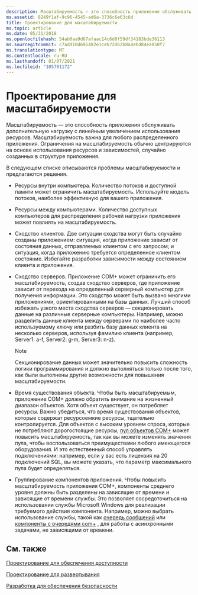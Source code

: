 ```yaml
---
description: Масштабируемость — это способность приложения обслуживать дополнительную нагрузку с линейным увеличением использования ресурсов.
ms.assetid: 8249f1af-9c96-4545-ad6a-3736c6e63c6d
title: Проектирование для масштабируемости
ms.topic: article
ms.date: 05/31/2018
ms.openlocfilehash: 54ab0aa9d67afaac14c6d8f59df34183bde36113
ms.sourcegitcommit: c7add10d695482e1ceb72d62b8a4ebd84ea050f7
ms.translationtype: MT
ms.contentlocale: ru-RU
ms.lasthandoff: 01/07/2021
ms.locfileid: "105701172"
---
```

# <a name="designing-for-scalability"></a>Проектирование для масштабируемости

Масштабируемость — это способность приложения обслуживать дополнительную нагрузку с линейным увеличением использования ресурсов. Масштабируемость важна для любого распределенного приложения. Ограничения на масштабируемость обычно центрируются на основе использования ресурсов и зависимостей, случайно созданных в структуре приложения.

В следующем списке описываются проблемы масштабируемости и предлагаются решения.

-   Ресурсы внутри компьютера. Количество потоков и доступной памяти может ограничить масштабируемость. Используйте модель потоков, наиболее эффективную для вашего приложения.
-   Ресурсы между компьютерами. Количество доступных компьютеров для распределения рабочей нагрузки приложения может повлиять на масштабируемость.
-   Сходство клиентов. Две ситуации сходства могут быть случайно созданы приложением: ситуация, когда приложение зависит от состояния данных, отправляемых клиентом с его запросом; и ситуация, когда приложению требуется определенное клиентом состояние. Избегайте разработки зависимости между состоянием клиента и приложения.
-   Сходство серверов. Приложение COM+ может ограничить его масштабируемость, создав сходство серверов, где приложение зависит от перехода на определенный серверный компьютер для получения информации. Это сходство может быть вызвано многими приложениями, ориентированными на базы данных. Лучший способ избежать узкого места сходства серверов — секционировать данные на различные серверные компьютеры. Например, можно разделить данные клиента между серверами по наиболее часто используемому ключу или разбить базу данных клиента на несколько серверов, используя фамилию клиента (например, Server1: a-f, Server2: g-m, Server3: n-z).
    > [!Note]  
    > Секционирование данных может значительно повысить сложность логики программирования и должно выполняться только после того, как были выполнены другие возможности для повышения масштабируемости.

     

-   Время существования объекта. Чтобы быть масштабируемым, приложение COM+ должно обратить внимание на жизненный диапазон объектов. Хотя объект существует, он потребляет ресурсы. Важно убедиться, что время существования объектов, которые содержат ресурсоемкие ресурсы, тщательно контролируется. Для объектов с высоким уровнем спроса, которые не потребляют дорогостоящие ресурсы, [пул объектов COM+](com--object-pooling.md) может повысить масштабируемость, так как вы можете изменять значения пула, чтобы воспользоваться преимуществами любого имеющегося оборудования. И это естественный способ управлять подключениями: например, если у вас есть лицензия на 20 подключений SQL, вы можете указать, что параметр максимального пула будет определяться.
-   Группирование компонентов приложения. Чтобы повысить масштабируемость приложения COM+, компоненты среднего уровня должны быть разделены на зависящие от времени и зависящие от времени службы. Это позволяет сосредоточиться на использовании службы Microsoft Windows для реализации требуемого действия компонента. Например, можно выбрать использование службы, такой как [очередь сообщений](/previous-versions/windows/desktop/legacy/ms711472(v=vs.85)) или [компоненты с очередями com+](com--queued-components.md) , для работы с асинхронными задачами, не зависящими от времени.

## <a name="related-topics"></a>См. также

<dl> <dt>

[Проектирование для обеспечения доступности](designing-for-availability.md)
</dt> <dt>

[Проектирование для развертывания](designing-for-deployment.md)
</dt> <dt>

[Разработка для обеспечения безопасности](designing-for-security.md)
</dt> </dl>

 

 



